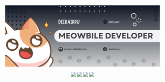 [![deikairru](./Meowbile-Developer.png)](https://www.deikairru.my.id)
<div align="center">
  
[![](https://img.shields.io/badge/linkedin-%230077B5?style=for-the-badge&logo=linkedin)](https://www.linkedin.com/in/deikairru/)
[![](https://img.shields.io/badge/-Instagram-pink?style=for-the-badge&logo=instagram&logoColor=instagram&color=white)](https://www.instagram.com/deikairru/)
[![](https://img.shields.io/badge/-Tiktok-black?style=for-the-badge&logo=tiktok&logoColor=tiktok)](https://www.tiktok.com/@deikairru)
[![](https://img.shields.io/badge/-twitter-black?style=for-the-badge&logo=x&logoColor=x&color=black)](https://x.com/deikairru)

</div>

<!---
deikairru/deikairru is a ✨ special ✨ repository because its `README.md` (this file) appears on your GitHub profile.
You can click the Preview link to take a look at your changes.
--->
